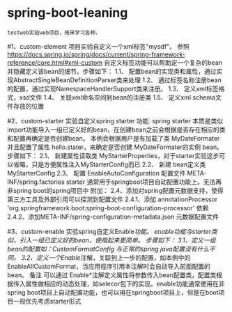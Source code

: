 # spring-boot-leaning
    testweb实验web项目，用来学习各种。


#1、custom-element 
    项目实验自定义一个xml标签"mysdf"。
    参照 https://docs.spring.io/spring/docs/current/spring-framework-reference/core.html#xml-custom
    自定义标签功能可以帮助定一个复杂的bean并隐藏定义该bean的细节。步骤如下：
    1.1、 配置bean的实现类和属性，通过实现AbstractSingleBeanDefinitionParser类来处理
    1.2、 通过标签名称注册bean的配置，通过实现NamespaceHandlerSupport类来注册。
    1.3、 定义xml标签格式，xsd文件
    1.4、 关联xml命名空间到bean的注册类
    1.5、 定义xml schema文件存放的位置

#2、custom-starter
    实验自定义spring starter 功能.
    spring starter 本质是类似import功能导入一组已定义好的bean，在创建bean之前会根据是否存在相应的类和配置再确定是否创建bean。
    本例会根据用户是有加载了类 MyDateFormater 并且配置了属性 hello.stater，来确定是否创建 MyDateFormater的实例 bean。
    步骤如下：
    2.1、 新建属性读取类 MyStarterProperties，对于starter实验这步可以省略，只是方便属性注入MyStarterConfig而已
    2.2、 新建 bean定义类 MyStarterConfig
    2.3、 配置 EnableAutoConfiguration 配置文件 META-INF/spring.factories
    starter 通常用于springboot项目自动配置功能上。无法再非spring boot的spring项目中
	附加：
	2.4、添加对spring配置元数据支持，使得第三方工具及外部引用可以探测到配置文件
	2.4.1、添加 annotationProcessor 'org.springframework.boot:spring-boot-configuration-processor' 依赖
	2.4.2、添加META-INF/spring-configuration-metadata.json 元数据配置文件

#3、custom-enable
    实验spring自定义Enable*功能。
    enable功能与starter类似，引入一组已定义好的bean，使用起来更简单。
    步骤如下：
    3.1、定义一组bean的配置如：CustomFormatConfig 与正常的spring java配置没有什么不同。
    3.2、定义一个Enable*注解，关联到上一步的配置，如本例中的EnableAllCustomFormat，当应用程序引用本注解时会自动导入前面配置的bean。
    备注 可以通过 Enable*注解定义属性将参数传入bean配置类，配置类根据传入属性做相应的动态处理，如selecor包下的实现。enable功能通常使用在非spring boot项目上自动配置功能，也可以用在springboot项目上，但是在boot项目一般优先考虑starter形式

